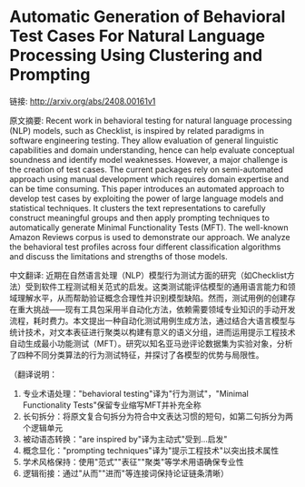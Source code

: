 # Automatic Generation of Behavioral Test Cases For Natural Language Processing Using Clustering and Prompting

链接: http://arxiv.org/abs/2408.00161v1

原文摘要:
Recent work in behavioral testing for natural language processing (NLP)
models, such as Checklist, is inspired by related paradigms in software
engineering testing. They allow evaluation of general linguistic capabilities
and domain understanding, hence can help evaluate conceptual soundness and
identify model weaknesses. However, a major challenge is the creation of test
cases. The current packages rely on semi-automated approach using manual
development which requires domain expertise and can be time consuming. This
paper introduces an automated approach to develop test cases by exploiting the
power of large language models and statistical techniques. It clusters the text
representations to carefully construct meaningful groups and then apply
prompting techniques to automatically generate Minimal Functionality Tests
(MFT). The well-known Amazon Reviews corpus is used to demonstrate our
approach. We analyze the behavioral test profiles across four different
classification algorithms and discuss the limitations and strengths of those
models.

中文翻译:
近期在自然语言处理（NLP）模型行为测试方面的研究（如Checklist方法）受到软件工程测试相关范式的启发。这类测试能评估模型的通用语言能力和领域理解水平，从而帮助验证概念合理性并识别模型缺陷。然而，测试用例的创建存在重大挑战——现有工具包采用半自动化方法，依赖需要领域专业知识的手动开发流程，耗时费力。本文提出一种自动化测试用例生成方法，通过结合大语言模型与统计技术，对文本表征进行聚类以构建有意义的语义分组，进而运用提示工程技术自动生成最小功能测试（MFT）。研究以知名亚马逊评论数据集为实验对象，分析了四种不同分类算法的行为测试特征，并探讨了各模型的优势与局限性。  

（翻译说明：  
1. 专业术语处理："behavioral testing"译为"行为测试"，"Minimal Functionality Tests"保留专业缩写MFT并补充全称  
2. 长句拆分：将原文复合句拆分为符合中文表达习惯的短句，如第二句拆分为两个逻辑单元  
3. 被动语态转换："are inspired by"译为主动式"受到...启发"  
4. 概念显化："prompting techniques"译为"提示工程技术"以突出技术属性  
5. 学术风格保持：使用"范式""表征""聚类"等学术用语确保专业性  
6. 逻辑衔接：通过"从而""进而"等连接词保持论证链条清晰）
